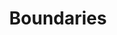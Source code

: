 ---
title: Boundaries
longTitle: 'Boundaries'
tags:
- gccommon
french:
- "[[Frontiere]]"
relatedTerm:
- "[[Boundary waters]]"
usedFor:
- "[[Borders]]"
- "[[Geographic boundaries]]"
---
